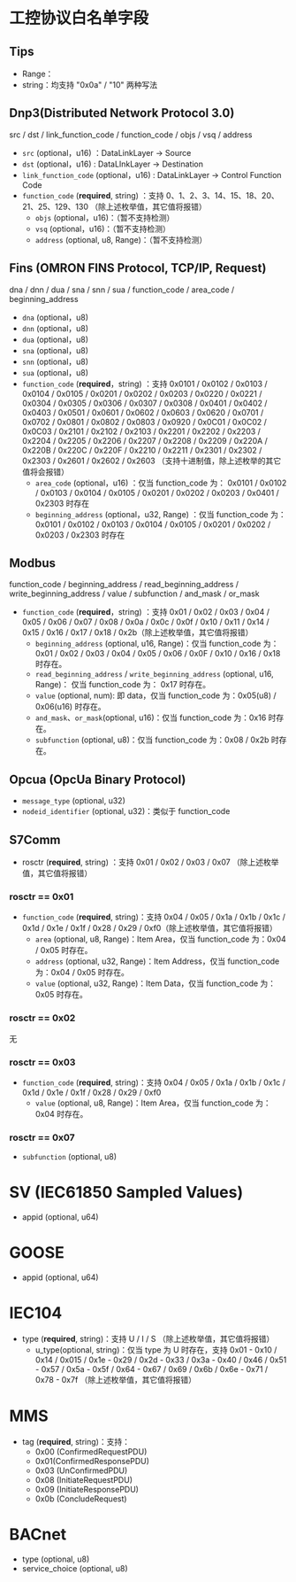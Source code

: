 # 工控协议白名单字段

## Tips

* Range：
* string：均支持 "0x0a" / "10" 两种写法 



## Dnp3(Distributed Network Protocol 3.0)

src / dst / link_function_code / function_code / objs / vsq / address

* `src` (optional，u16) ：DataLinkLayer -> Source
* `dst` (optional，u16) : DataLInkLayer -> Destination
* `link_function_code` (optional，u16) : DataLinkLayer -> Control Function Code
* `function_code` (**required**, string) ：支持 0、1、2、3、14、15、18、20、21、25、129、130 （除上述枚举值，其它值将报错）
  * `objs` (optional，u16)：（暂不支持检测）
  * `vsq` (optional，u16)：（暂不支持检测）
  * `address` (optional, u8, Range)：（暂不支持检测）




## Fins (OMRON FINS Protocol, TCP/IP, Request)

dna / dnn / dua / sna / snn / sua / function_code / area_code / beginning_address

* `dna` (optional，u8) 
* `dnn` (optional，u8) 
* `dua` (optional，u8) 
* `sna` (optional，u8) 
* `snn` (optional，u8) 
* `sua` (optional，u8) 
* `function_code` (**required**，string) ：支持 0x0101 / 0x0102 / 0x0103 / 0x0104 / 0x0105 / 0x0201 / 0x0202 / 0x0203 / 0x0220 / 0x0221 / 0x0304 / 0x0305 / 0x0306 / 0x0307 / 0x0308 / 0x0401 / 0x0402 / 0x0403 / 0x0501 / 0x0601 / 0x0602 / 0x0603 / 0x0620 / 0x0701 / 0x0702 / 0x0801 / 0x0802 / 0x0803 / 0x0920 / 0x0C01 / 0x0C02 / 0x0C03 / 0x2101 / 0x2102 / 0x2103 / 0x2201 / 0x2202 / 0x2203 / 0x2204 / 0x2205 / 0x2206 / 0x2207 / 0x2208 / 0x2209 / 0x220A / 0x220B / 0x220C / 0x220F / 0x2210 / 0x2211 / 0x2301 / 0x2302 / 0x2303 / 0x2601 / 0x2602 / 0x2603 （支持十进制值，除上述枚举的其它值将会报错）
  * `area_code` (optional，u16) ：仅当 function_code 为： 0x0101 / 0x0102 / 0x0103 / 0x0104 / 0x0105 / 0x0201 / 0x0202 / 0x0203 / 0x0401 / 0x2303 时存在
  * `beginning_address` (optional，u32, Range) ：仅当 function_code 为： 0x0101 / 0x0102 / 0x0103 / 0x0104 / 0x0105 / 0x0201 / 0x0202 / 0x0203 / 0x2303 时存在



## Modbus

function_code / beginning_address / read_beginning_address / write_beginning_address / value / subfunction / and_mask / or_mask

* `function_code` (**required**，string) ：支持 0x01 / 0x02 / 0x03 / 0x04 / 0x05 / 0x06 / 0x07 / 0x08 / 0x0a / 0x0c / 0x0f / 0x10 / 0x11 / 0x14 / 0x15 / 0x16 / 0x17 / 0x18 / 0x2b（除上述枚举值，其它值将报错）
  * `beginning_address` (optional, u16, Range)：仅当 function_code 为： 0x01 / 0x02 / 0x03 / 0x04 / 0x05 / 0x06 / 0x0F / 0x10 / 0x16 / 0x18 时存在。
  * `read_beginning_address` / `write_beginning_address` (optional, u16, Range)： 仅当 function_code 为： 0x17 时存在。
  * `value` (optional, num): 即 data，仅当 function_code 为：0x05(u8) / 0x06(u16) 时存在。
  * `and_mask`、`or_mask`(optional, u16)：仅当 function_code 为：0x16 时存在。
  * `subfunction` (optional, u8)：仅当 function_code 为：0x08 / 0x2b 时存在。



## Opcua (OpcUa Binary Protocol)

* `message_type` (optional, u32)
* `nodeid_identifier` (optional, u32)：类似于 function_code



## S7Comm

* rosctr (**required**, string) ：支持 0x01 / 0x02 / 0x03 / 0x07 （除上述枚举值，其它值将报错）

### rosctr == 0x01

* `function_code` (**required**, string)：支持 0x04 / 0x05 / 0x1a / 0x1b / 0x1c / 0x1d / 0x1e / 0x1f / 0x28 / 0x29 / 0xf0（除上述枚举值，其它值将报错）
  * `area` (optional, u8, Range)：Item Area，仅当 function_code 为：0x04 / 0x05 时存在。
  * `address` (optional, u32, Range)：Item Address，仅当 function_code 为：0x04 / 0x05 时存在。
  * `value` (optional, u32, Range)：Item Data，仅当 function_code 为：0x05 时存在。

### rosctr == 0x02

无

### rosctr == 0x03

* `function_code` (**required**, string)：支持 0x04 / 0x05 / 0x1a / 0x1b / 0x1c / 0x1d / 0x1e / 0x1f / 0x28 / 0x29 / 0xf0
  * `value` (optional, u8, Range)：Item Area，仅当 function_code 为：0x04 时存在。

### rosctr == 0x07

* `subfunction` (optional, u8)



# SV (IEC61850 Sampled Values)

* appid (optional, u64)



# GOOSE

* appid (optional, u64)



# IEC104 

* type (**required**, string)：支持 U / I / S （除上述枚举值，其它值将报错）
  * u_type(optional, string)：仅当 type 为 U 时存在，支持 0x01 - 0x10 / 0x14 / 0x015 / 0x1e - 0x29 / 0x2d - 0x33 / 0x3a - 0x40 / 0x46 / 0x51 - 0x57 / 0x5a - 0x5f / 0x64 - 0x67 / 0x69 / 0x6b / 0x6e - 0x71 /  0x78 - 0x7f （除上述枚举值，其它值将报错）



# MMS

* tag (**required**, string)：支持：
  * 0x00 (ConfirmedRequestPDU)
  * 0x01(ConfirmedResponsePDU)
  * 0x03 (UnConfirmedPDU)
  * 0x08 (InitiateRequestPDU)
  * 0x09 (InitiateResponsePDU)
  * 0x0b (ConcludeRequest)



# BACnet

* type (optional, u8)
* service_choice (optional, u8)
